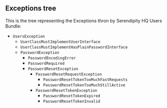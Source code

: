 ## Exceptions tree

This is the tree representing the Exceptions thron by Serendipity HQ Users Bundle:

- `UsersException`
    - `UserClassMustImplementUserInterface`
    - `UserClassMustImplementHasPlainPasswordInterface`
    - `PasswordException`
        - `PasswordEncodingError`
        - `PasswordRequired`
        - `PasswordResetException`
            - `PasswordResetRequestException`
                - `PasswordResetTokenTooMuchFastRequests`
                - `PasswordResetTokenTooMuchStillActive`
            - `PasswordResetTokenException`
                - `PasswordResetTokenExpired`
                - `PasswordResetTokenInvalid`
